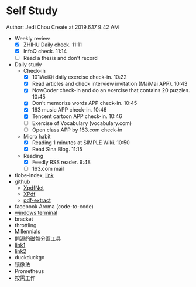 # Self Study

Author: Jedi Chou
Create at 2019.6.17 9:42 AM

* Weekly review
  -[x] ZHIHU Daily check. 11:11
  -[x] InfoQ check. 11:14
  -[ ] Read a thesis and don't record

* Daily study
  * Check-in
    -[x] 101WeiQi daily exercise check-in. 10:22
    -[x] Read articles and check interview invitation (MaiMai APP). 10:43
    -[x] NowCoder check-in and do an exercise that contains 20 puzzles. 10:45
    -[x] Don't memorize words APP check-in. 10:45
    -[x] 163 music APP check-in. 10:46
    -[x] Tencent cartoon APP check-in. 10:46
    -[ ] Exercise of Vocabulary (vocabulary.com)
    -[ ] Open class APP by 163.com check-in

  * Micro habit
    -[x] Reading 1 minutes at SIMPLE Wiki. 10:50
    -[x] Read Sina Blog. 11:15

  * Reading
    -[x] Feedly RSS reader. 9:48
    -[ ] 163.com mail

* tiobe-index, [link](https://www.tiobe.com/tiobe-index/)
* github
  * [XpdfNet](https://github.com/gqy117/XpdfNet)
  * [XPdf](https://github.com/fzani/xpdf)
  * [pdf-extract](https://github.com/poulfoged/pdf-extract)
* facebook Aroma (code-to-code)
* [windows terminal](https://github.com/microsoft/Terminal)
* bracket
* throttling
* Millennials 
* 開源的磁盤分區工具
* [link1](http://audio-video.gnu.org/)
* [link2](https://email.163.com/#style=6)
* duckduckgo
* 镜像法
* Prometheus
* 按需工作
